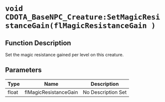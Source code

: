 # `void CDOTA_BaseNPC_Creature:SetMagicResistanceGain(flMagicResistanceGain )`
## Function Description
Set the magic resistance gained per level on this creature.
## Parameters
Type|Name|Description
--|--|--
float|flMagicResistanceGain|No Description Set
